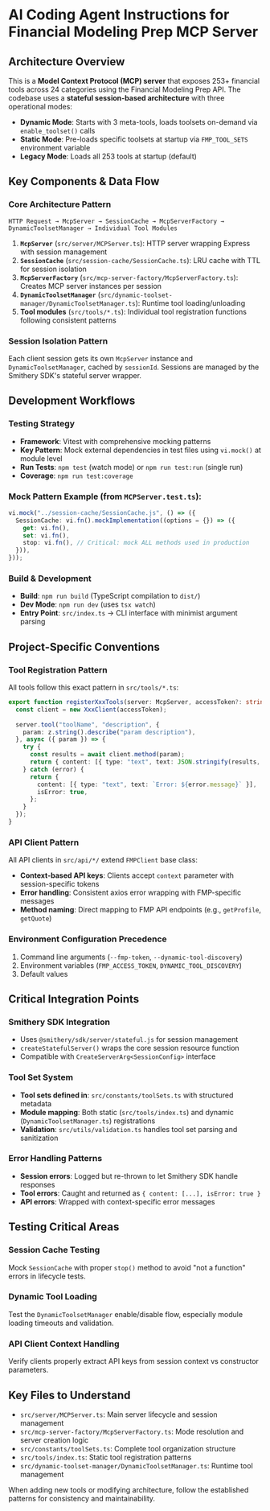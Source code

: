 # AI Coding Agent Instructions for Financial Modeling Prep MCP Server

## Architecture Overview

This is a **Model Context Protocol (MCP) server** that exposes 253+ financial tools across 24 categories using the Financial Modeling Prep API. The codebase uses a **stateful session-based architecture** with three operational modes:

- **Dynamic Mode**: Starts with 3 meta-tools, loads toolsets on-demand via `enable_toolset()` calls
- **Static Mode**: Pre-loads specific toolsets at startup via `FMP_TOOL_SETS` environment variable
- **Legacy Mode**: Loads all 253 tools at startup (default)

## Key Components & Data Flow

### Core Architecture Pattern
```
HTTP Request → McpServer → SessionCache → McpServerFactory → DynamicToolsetManager → Individual Tool Modules
```

1. **`McpServer`** (`src/server/MCPServer.ts`): HTTP server wrapping Express with session management
2. **`SessionCache`** (`src/session-cache/SessionCache.ts`): LRU cache with TTL for session isolation
3. **`McpServerFactory`** (`src/mcp-server-factory/McpServerFactory.ts`): Creates MCP server instances per session
4. **`DynamicToolsetManager`** (`src/dynamic-toolset-manager/DynamicToolsetManager.ts`): Runtime tool loading/unloading
5. **Tool modules** (`src/tools/*.ts`): Individual tool registration functions following consistent patterns

### Session Isolation Pattern
Each client session gets its own `McpServer` instance and `DynamicToolsetManager`, cached by `sessionId`. Sessions are managed by the Smithery SDK's stateful server wrapper.

## Development Workflows

### Testing Strategy
- **Framework**: Vitest with comprehensive mocking patterns
- **Key Pattern**: Mock external dependencies in test files using `vi.mock()` at module level
- **Run Tests**: `npm test` (watch mode) or `npm run test:run` (single run)
- **Coverage**: `npm run test:coverage`

### Mock Pattern Example (from `MCPServer.test.ts`):
```typescript
vi.mock("../session-cache/SessionCache.js", () => ({
  SessionCache: vi.fn().mockImplementation((options = {}) => ({
    get: vi.fn(),
    set: vi.fn(), 
    stop: vi.fn(), // Critical: mock ALL methods used in production
  })),
}));
```

### Build & Development
- **Build**: `npm run build` (TypeScript compilation to `dist/`)
- **Dev Mode**: `npm run dev` (uses `tsx watch`)
- **Entry Point**: `src/index.ts` → CLI interface with minimist argument parsing

## Project-Specific Conventions

### Tool Registration Pattern
All tools follow this exact pattern in `src/tools/*.ts`:
```typescript
export function registerXxxTools(server: McpServer, accessToken?: string): void {
  const client = new XxxClient(accessToken);
  
  server.tool("toolName", "description", {
    param: z.string().describe("param description"),
  }, async ({ param }) => {
    try {
      const results = await client.method(param);
      return { content: [{ type: "text", text: JSON.stringify(results, null, 2) }] };
    } catch (error) {
      return {
        content: [{ type: "text", text: `Error: ${error.message}` }],
        isError: true,
      };
    }
  });
}
```

### API Client Pattern  
All API clients in `src/api/*/` extend `FMPClient` base class:
- **Context-based API keys**: Clients accept `context` parameter with session-specific tokens
- **Error handling**: Consistent axios error wrapping with FMP-specific messages
- **Method naming**: Direct mapping to FMP API endpoints (e.g., `getProfile`, `getQuote`)

### Environment Configuration Precedence
1. Command line arguments (`--fmp-token`, `--dynamic-tool-discovery`)
2. Environment variables (`FMP_ACCESS_TOKEN`, `DYNAMIC_TOOL_DISCOVERY`)
3. Default values

## Critical Integration Points

### Smithery SDK Integration
- Uses `@smithery/sdk/server/stateful.js` for session management
- `createStatefulServer()` wraps the core session resource function
- Compatible with `CreateServerArg<SessionConfig>` interface

### Tool Set System
- **Tool sets defined in**: `src/constants/toolSets.ts` with structured metadata
- **Module mapping**: Both static (`src/tools/index.ts`) and dynamic (`DynamicToolsetManager.ts`) registrations
- **Validation**: `src/utils/validation.ts` handles tool set parsing and sanitization

### Error Handling Patterns
- **Session errors**: Logged but re-thrown to let Smithery SDK handle responses
- **Tool errors**: Caught and returned as `{ content: [...], isError: true }`
- **API errors**: Wrapped with context-specific error messages

## Testing Critical Areas

### Session Cache Testing
Mock `SessionCache` with proper `stop()` method to avoid "not a function" errors in lifecycle tests.

### Dynamic Tool Loading
Test the `DynamicToolsetManager` enable/disable flow, especially module loading timeouts and validation.

### API Client Context Handling  
Verify clients properly extract API keys from session context vs constructor parameters.

## Key Files to Understand

- `src/server/MCPServer.ts`: Main server lifecycle and session management
- `src/mcp-server-factory/McpServerFactory.ts`: Mode resolution and server creation logic
- `src/constants/toolSets.ts`: Complete tool organization structure
- `src/tools/index.ts`: Static tool registration patterns
- `src/dynamic-toolset-manager/DynamicToolsetManager.ts`: Runtime tool management

When adding new tools or modifying architecture, follow the established patterns for consistency and maintainability.
